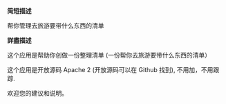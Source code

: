 **简短描述**

帮你管理去旅游要带什么东西的清单

**詳盡描述**

这个应用是帮助你创做一份整理清单 (一份帮你去旅游要带什么东西的清单）

这个应用是开放源码 Apache 2 (开放源码可以在 Github 找到), 不用加，不用跟踪.

欢迎您的建议和说明。